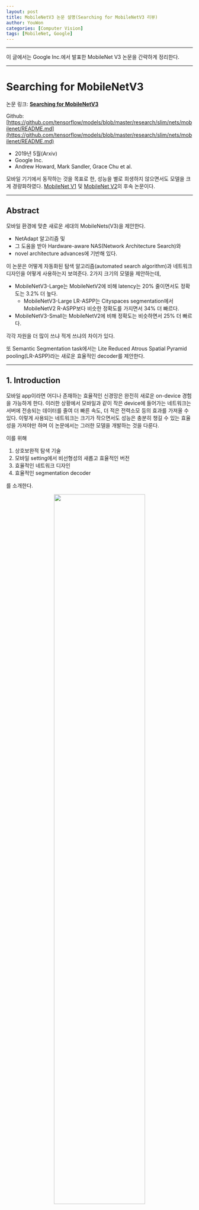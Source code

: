 ```yaml
---
layout: post
title: MobileNetV3 논문 설명(Searching for MobileNetV3 리뷰)
author: YouWon
categories: [Computer Vision]
tags: [MobileNet, Google]
---
```


---


이 글에서는 Google Inc.에서 발표한 MobileNet V3 논문을 간략하게 정리한다.

---

# Searching for MobileNetV3

논문 링크: **[Searching for MobileNetV3](https://arxiv.org/abs/1905.02244)**

Github: [https://github.com/tensorflow/models/blob/master/research/slim/nets/mobilenet/README.md](https://github.com/tensorflow/models/blob/master/research/slim/nets/mobilenet/README.md)

- 2019년 5월(Arxiv)
- Google Inc.
- Andrew Howard, Mark Sandler, Grace Chu et al.

모바일 기기에서 동작하는 것을 목표로 한, 성능을 별로 희생하지 않으면서도 모델을 크게 경량화하였다. [MobileNet V1](https://greeksharifa.github.io/computer%20vision/2022/02/01/MobileNetV1/) 및 [MobileNet V2](https://greeksharifa.github.io/computer%20vision/2022/02/10/MobileNetV2/)의 후속 논문이다.
 
---

## Abstract

모바일 환경에 맞춘 새로운 세대의 MobileNets(V3)을 제안한다. 

- NetAdapt 알고리즘 및
- 그 도움을 받아 Hardware-aware NAS(Network Architecture Search)와
- novel architecture advances에 기반해 있다.

이 논문은 어떻게 자동화된 탐색 알고리즘(automated search algorithm)과 네트워크 디자인을 어떻게 사용하는지 보여준다. 2가지 크기의 모델을 제안하는데,

- MobileNetV3-Large는 MobileNetV2에 비해 latency는 20% 줄이면서도 정확도는 3.2% 더 높다.
    - MobileNetV3-Large LR-ASPP는 Cityspaces segmentation에서  MobileNetV2 R-ASPP보다 비슷한 정확도를 가지면서 34% 더 빠르다.
- MobileNetV3-Small는 MobileNetV2에 비해 정확도는 비슷하면서 25% 더 빠르다.

각각 자원을 더 많이 쓰냐 적게 쓰냐의 차이가 있다. 

또 Semantic Segmentation task에서는 Lite Reduced Atrous Spatial Pyramid pooling(LR-ASPP)라는 새로운 효율적인 decoder를 제안한다.


---

## 1. Introduction

모바일 app이라면 어디나 존재하는 효율적인 신경망은 완전히 새로운 on-device 경험을 가능하게 한다. 이러한 상황에서 모바일과 같이 작은 device에 들어가는 네트워크는 서버에 전송되는 데이터를 줄여 더 빠른 속도, 더 적은 전력소모 등의 효과를 가져올 수 있다. 이렇게 사용되는 네트워크는 크기가 작으면서도 성능은 충분히 챙길 수 있는 효율성을 가져야만 하며 이 논문에서는 그러한 모델을 개발하는 것을 다룬다.

이를 위해

1. 상호보완적 탐색 기술
2. 모바일 setting에서 비선형성의 새롭고 효율적인 버전
3. 효율적인 네트워크 디자인
4. 효율적인 segmentation decoder

를 소개한다.



<center><img src="/public/img/2022-02-23-MobileNetV3/fig01.png" width="70%"></center>


<center><img src="/public/img/2022-02-23-MobileNetV3/fig02.png" width="70%"></center>

---

## 2. Related Work

정확도와 효율성(latency(반응 속도) or 실행 시간 등) 간 trade-off에 관한 연구가 최근 많이 진행되었다.

- SqueezeNet은 1x1 conv를 활용하여 parameter 수를 줄였다.
- [MobileNet V1](https://greeksharifa.github.io/computer%20vision/2022/02/01/MobileNetV1/) 및 [MobileNet V2](https://greeksharifa.github.io/computer%20vision/2022/02/10/MobileNetV2/)은 Depthwise Separable Convolution으로 연산 수(MAdds)를 크게 줄였다.
- ShuffleNet은 group conv와 shuffle 연산으로 MAdds를 더 줄였다.
- CondenseNet은 학습 단계의 group conv를 학습하고 추후를 위해 유용한 dense connection만을 남기는 방식을 채택했다.
- ShiftNet은 point-wise conv에 interleave한 shift 연산을 제안하여 값비싼 spatial conv 연산을 대체했다.


그리고 architecture 디자인 과정을 자동화하기 위한 연구도 많이 이루어졌다. RL 등이 대표적이지만 전체 상태 공간을 탐색하는 것은 매우 어렵다. 탐색 연산량을 줄이기 위해 Proxylessnas, DARTS, Fbnet 등의 논문에 발표되었다.

양자화(Quantization)은 Reduced Precision Arithmetic을 통해 네트워크의 효율성을 높이고자 하였다.

---

## 3. Efficient Mobile Building Blocks

- MobileNetV1에서는 Depthwise Separable Convolution을 제안하여 모델 크기를 크게 줄였다.
- MobileNetV2에서는 linear bottleneck \& inverted residual 구조를 제안하여 더 효율적인 구조를 제안했다.
- MnasNet은 bottleneck 구조에 squeeze and excitation 모듈에 기반한 light weight attention module을 제안했다.

MobileNet V3에서는 이러한 layer들의 조합을 building block으로 사용하여 효율적인 구조를 제안한다.


<center><img src="/public/img/2022-02-23-MobileNetV3/fig03.png" width="70%"></center>

<center><img src="/public/img/2022-02-23-MobileNetV3/fig04.png" width="70%"></center>


---

## 4. Network Search

- 각 network block을 최적화함으로써 전체 network struce를 찾기 위한 platform-aware NAS를 사용하였다. 
- filter의 수를 찾기 위해 NetAdapt 알고리즘을 사용하였다.
- 이 테크닉들은 상호보완적이며 효율적인 모델을 찾기 위해 결합하여 사용할 수 있다.

### 4.1. Platform-Aware NAS for Blockwise Search

MnasNet과 같은 접근법을 사용하지만 조금 더 작은 weight factor $w=-0.15$(원래는 $w=-0.07)를 사용하여 latency가 다를 때 정확도의 큰 변화를 막고자 했다. 

### 4.2. NetAdapt for Layer-wise Search

platform-aware NAS와 상호보완적인 접근법이다. 간략히 정리하면 다음과 같이 동작한다:

1. platform-aware NAS로 찾은 seed network 구조로 시작한다.
2. 각 step마다:
    - 새로운 *proposals*를 생성한다. 각 proposal은 architecture의 변화를 포함하며 이전 step에 비해 적어도 $\delta$만큼의 latency reduction을 만들어 낸다.
    - 각 proposal에 대해 이전 step의 사전학습된 model을 사용하여 새로 제안된 proposal을 덧붙이고, 자르고, 빈 weight 부분을 임의로 초기화를 적절혀 시켜서 새 구조를 얻는다. 그리고 $T$ step 동안 fine-tune 과정을 거쳐 coarse한 정확도 추정치를 얻는다.
    - 어떤 (특정) metric을 사용하여 가장 좋은 proposal을 선택한다.

원래 알고리즘은 metric이 정확도 변화를 최소화하는 것이다. 이를 조금 바꿔서 latency 변화량 대비 정확도 변화량의 비율을 사용했다.

$$ \frac{\Delta \text{Acc}}{\vert \Delta \text{latency} \vert} $$

이 과정은 latency가 목표에 도달할 때까지 반복하며 그 다음엔 scratch로부터 새로운 architecture를 재학습한다.  
MobileNet V2를 위해 NetAdapt에서 사용된 것과 동일한 proposal 생성기를 사용하였다. 구체적으로 다음 2가지 종류의 proposal이 있다:

1. 어떤 expansion layer든지 그 크기를 줄인다.
2. (residual connection을 유지하기 위해) 같은 bottleneck 크기를 갖는 모들 block 안의 bottleneck을 줄인다.

이 논문에서는 $T=10000, \delta=0.01 \vert L \vert$이며 $L$은 seed model의 latency이다.


---

## 5. Network Improvements

network search에 더해 몇 가지 component를 소개한다.

1. 비싼 계산량의 layer를 재설계
2. h-swish: 새로운 비선형성. 계산이 더 빠르고 quantization-friendly함



### 5.1. Redesigning Expensive Layers

특히 (연산량이) 비싼 몇 개의 layer가 대부분을 차지하는 경향이 있다. 그래서 일부 구조를 변경하여 정확도를 유지하면서도 계산량을 줄이려 했다.

- 마지막 몇 개의 layer가 최종 feature를 효율적으로 생성하기 위해 어떻게 상호작용해야 하는지에 대한 재작업: 1x1 conv로 고차원으로 보내는 작업은 rich feature를 얻는 데 필수적이지만 latency를 증가시킨다.
    - 그래서 7x7 spatial resolution 대신 1x1 spatial resolution을 사용하였다. 
- feature 생성 layer의 연산량을 좀 줄이고 난 다음에르 할 일은 이전 bottleneck projection layer가 더 이상 계산량을 증가시키지 않는다는 것에서 착안하여 projection과 filtering을 이전 bottleneck layer에서 없애는 것이다.
- 이전 모델은 expansive layer에서 32개의 3x3 layer를 썼는데 이 filter는 종종 좌우 반전의 image를 갖는(처리하는) 경우가 있다. 그래서 중복을 줄일 수 있게 filter 수를 16개로 줄였다.

<center><img src="/public/img/2022-02-23-MobileNetV3/fig05.png" width="70%"></center>

### 5.2. Nonlinearities

*swish*라 불리는 비선형성을 ReLU에서 사용되는 부분이다. swish는 다음과 같다.

$$ \text{swish} x = x \cdot \sigma(x) $$

이 비선형성은 정확도를 높이는 데 도움이 되지만 sigmoid 연산은 비싼 연산이다. 그래서 2가지 방식으로 해결하고자 한다.

- sigmoid를 다른 함수로 바꾼다.

$$ \text{h-swish}[x] = x \frac{\text{ReLU6}(x+3)}{6} $$

이러면 비선형성 및 gradient 변화를 잘 유지하면서도 계산량이 많이 줄어든다.

아래 그림을 보면 쉽게 이해가 될 것이다.

<center><img src="/public/img/2022-02-23-MobileNetV3/fig06.png" width="70%"></center>


- 비선형성을 적용하는 비용은 네트워크가 깊어질수록 줄어든다(activation 수 자체가 줄어드므로). 그런데 swish의 이점은 거의 깊은 layer에서만 얻을 수 있다. 그래서 h-swish는 모델의 후반부 절반에서만 사용하도록 했다.

### 5.3. Large squeeze-and-excite

이전 연구에서 squeeze-and-excite bottleneck은 conv bottleneck의 것에 비례했으나 이 논문에서는 expansion layer의 채널 수의 1/4로 고정하였다. 이는 약간의 parameter 수 증가만으로 정확도 향상을 이끌어내었다.

### 5.4. MobileNetV3 Definitions

MobileNet V3는 Large와 Small 모델이 있다. 각 크기는 다음과 같다.

<center><img src="/public/img/2022-02-23-MobileNetV3/tab01.png" width="70%"></center>

<center><img src="/public/img/2022-02-23-MobileNetV3/tab02.png" width="70%"></center>

---

## 6. Experiments


### 6.1. Classification

ImageNet으로 실험함.

#### 6.1.1 Training setup

4x4 TPU, RMSProp(0.9 momentum), batch size 4096(클립당 128 image), lr 0.1, 3 epoch당 decay 0.01, dropout 0.8, l2 weight decay 1e-5, 지수이동평균  0.9999로 학습하였다.


#### 6.1.2 Measurement setup

Google Inc.에서 발표한 논문답게 구글 픽셀 폰 위에서 표준 TFLite Benchmark tool로 실험했다.

### 6.2. Results

그림 1에서 보듯시 MnasNet, ProxylessNas, MobileNetV2과 갈은 기존의 SOTA를 모두 능가한다.

floating point 성능은 표 3에, 양자화 결과는 표 4에 있다.

<center><img src="/public/img/2022-02-23-MobileNetV3/tab03.png" width="70%"></center>

<center><img src="/public/img/2022-02-23-MobileNetV3/tab04.png" width="70%"></center>

#### 6.2.1 Ablation study 

**Impact of non-linearities**

표 5에서는 h-swish의 효과를 보여준다. 6MS 정도(10%)의 실행 시간 감소 효과를 가진다.

<center><img src="/public/img/2022-02-23-MobileNetV3/tab05.png" width="70%"></center>

nonlinearity choices와 network width에 기반한 효율적인 frontier를 보여준다. h-swish는 네트워크 중간에 넣는 것이 낫고 ReLU를 확실히 능가한다.

<center><img src="/public/img/2022-02-23-MobileNetV3/fig08.png" width="70%"></center>

**Impact of other components**

본문에서 설명한 다른 부분들의 효과를 간략히 보여주고 있다.

<center><img src="/public/img/2022-02-23-MobileNetV3/fig09.png" width="70%"></center>



### 6.3. Detection

COCO 데이터셋에서, SSDLite의 feature extractor를 MobileNetV3로 대체하고 다른 backbone과 비교하였다.

이 논문의 다른 모든 부분에서 그랬듯, 모델의 계산량, latency, 모델 크기 등을 비교하면 된다.

<center><img src="/public/img/2022-02-23-MobileNetV3/tab06.png" width="70%"></center>

### 6.4. Semantic Segmentation

구조는 아래와 같다.

<center><img src="/public/img/2022-02-23-MobileNetV3/fig10.png" width="70%"></center>

결과도 다른 결과랑 비슷하다.

<center><img src="/public/img/2022-02-23-MobileNetV3/tab07.png" width="70%"></center>

<center><img src="/public/img/2022-02-23-MobileNetV3/tab08.png" width="70%"></center>

---

## 7. Conclusions and future work

- MobileNetV3-Large, Small 모델을 제안하여 image classification, detection, segmentation에서 SOTA를 달성하였다.
- 특히 모델의 크기가 작고 계산량이 적으며 latency가 낮다.



---
